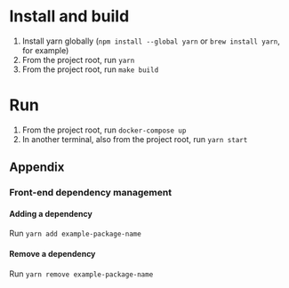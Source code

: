 # Install and build

1. Install yarn globally (`npm install --global yarn` or `brew install yarn`,
   for example)
2. From the project root, run `yarn`
3. From the project root, run `make build`

# Run

1. From the project root, run `docker-compose up`
2. In another terminal, also from the project root, run `yarn start`

## Appendix

### Front-end dependency management

#### Adding a dependency

Run `yarn add example-package-name`

#### Remove a dependency

Run `yarn remove example-package-name`

